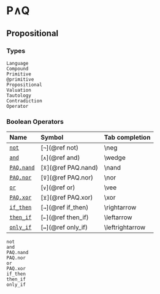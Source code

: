 
# P∧Q

## Propositional

### Types

```@docs
Language
Compound
Primitive
@primitive
Propositional
Valuation
Tautology
Contradiction
Operator
```

### Boolean Operators

| Name                    | Symbol                 | Tab completion   |
|:----------------------- |:---------------------- |:---------------  |
| [`not`](@ref)           | [`¬`](@ref not)        | \\neg            |
| [`and`](@ref)           | [`∧`](@ref and)        | \\wedge          |
| [`PAQ.nand`](@ref)      | [`⊼`](@ref PAQ.nand)   | \\nand           |
| [`PAQ.nor`](@ref)       | [`⊽`](@ref PAQ.nor)    | \\nor            |
| [`or`](@ref)            | [`∨`](@ref or)         | \\vee            |
| [`PAQ.xor`](@ref)       | [`⊻`](@ref PAQ.xor)    | \\xor            |
| [`if_then`](@ref)       | [`→`](@ref if_then)    | \\rightarrow     |
| [`then_if`](@ref)       | [`←`](@ref then_if)    | \\leftarrow      |
| [`only_if`](@ref)       | [`↔`](@ref only_if)    | \\leftrightarrow |

```@docs
not
and
PAQ.nand
PAQ.nor
or
PAQ.xor
if_then
then_if
only_if
```
